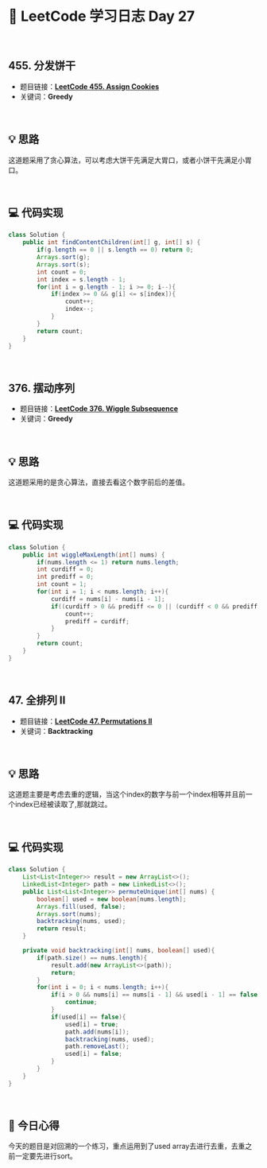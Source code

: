# 📝 LeetCode 学习日志 Day 27

<br>

## 455. 分发饼干 
- 题目链接：[**LeetCode 455. Assign Cookies**](https://leetcode.com/problems/assign-cookies/)
- 关键词：**Greedy**  

<br>

## 💡 思路
这道题采用了贪心算法，可以考虑大饼干先满足大胃口，或者小饼干先满足小胃口。


<br>

## 💻 代码实现
```java
class Solution {
    public int findContentChildren(int[] g, int[] s) {
        if(g.length == 0 || s.length == 0) return 0;
        Arrays.sort(g);
        Arrays.sort(s);
        int count = 0;
        int index = s.length - 1;
        for(int i = g.length - 1; i >= 0; i--){
            if(index >= 0 && g[i] <= s[index]){
                count++;
                index--;
            }
        }
        return count;
    }
}
```

<br>

## 376. 摆动序列
- 题目链接：[**LeetCode 376. Wiggle Subsequence**](https://leetcode.com/problems/wiggle-subsequence/)
- 关键词：**Greedy**

<br>

## 💡 思路
这道题采用的是贪心算法，直接去看这个数字前后的差值。


<br>

## 💻 代码实现
```java
class Solution {
    public int wiggleMaxLength(int[] nums) {
        if(nums.length <= 1) return nums.length;
        int curdiff = 0;
        int prediff = 0;
        int count = 1;
        for(int i = 1; i < nums.length; i++){
            curdiff = nums[i] - nums[i - 1];
            if((curdiff > 0 && prediff <= 0 || (curdiff < 0 && prediff >= 0))){
                count++;
                prediff = curdiff;
            }
        }
        return count;
    }
}
```

<br>

## 47. 全排列 II
- 题目链接：[**LeetCode 47. Permutations II**](https://leetcode.com/problems/permutations-ii/)
- 关键词：**Backtracking**

<br>

## 💡 思路
这道题主要是考虑去重的逻辑，当这个index的数字与前一个index相等并且前一个index已经被读取了,那就跳过。

<br>

## 💻 代码实现
```java
class Solution {
    List<List<Integer>> result = new ArrayList<>();
    LinkedList<Integer> path = new LinkedList<>();
    public List<List<Integer>> permuteUnique(int[] nums) {
        boolean[] used = new boolean[nums.length];
        Arrays.fill(used, false);
        Arrays.sort(nums);
        backtracking(nums, used);
        return result;
    }

    private void backtracking(int[] nums, boolean[] used){
        if(path.size() == nums.length){
            result.add(new ArrayList<>(path));
            return;
        }
        for(int i = 0; i < nums.length; i++){
            if(i > 0 && nums[i] == nums[i - 1] && used[i - 1] == false){
                continue;
            }
            if(used[i] == false){
                used[i] = true;
                path.add(nums[i]);
                backtracking(nums, used);
                path.removeLast();
                used[i] = false;
            }
        }
    }
}
```

<br>

## 📝 今日心得
今天的题目是对回溯的一个练习，重点运用到了used array去进行去重，去重之前一定要先进行sort。